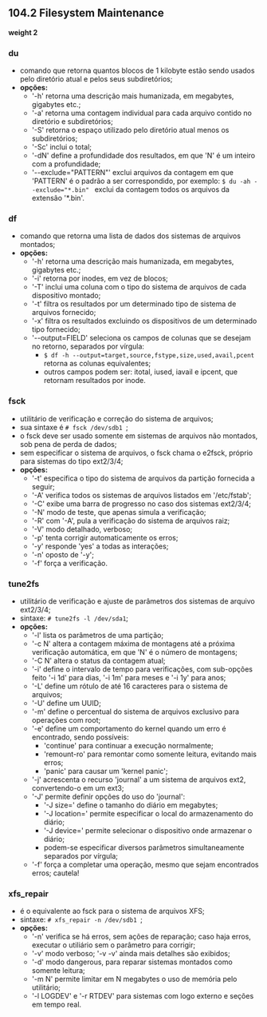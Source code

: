 ## 104.2 Filesystem Maintenance
__weight 2__


### du
- comando que retorna quantos blocos de 1 kilobyte estão sendo usados pelo diretório atual e pelos seus subdiretórios;
- __opções:__
	- '-h' retorna uma descrição mais humanizada, em megabytes, gigabytes etc.;
	- '-a' retorna uma contagem individual para cada arquivo contido no diretório e subdiretórios;
	- '-S' retorna o espaço utilizado pelo diretório atual menos os subdiretórios;
	- '-Sc' inclui o total;
	- '-dN' define a profundidade dos resultados, em que 'N' é um inteiro com a profundidade;
	- '--exclude="PATTERN"' exclui arquivos da contagem em que 'PATTERN' é o padrão a ser correspondido, por exemplo:
	```$ du -ah --exclude="*.bin" ``` exclui da contagem todos os arquivos da extensão '\*.bin'.

### df
- comando que retorna uma lista de dados dos sistemas de arquivos montados;
- __opções:__
	- '-h' retorna uma descrição mais humanizada, em megabytes, gigabytes etc.;
	- '-i' retorna por inodes, em vez de blocos;
	- '-T' inclui uma coluna com o tipo do sistema de arquivos de cada dispositivo montado;
	- '-t' filtra os resultados por um determinado tipo de sistema de arquivos fornecido;
	- '-x' filtra os resultados excluindo os dispositivos de um determinado tipo fornecido;
	- '--output=FIELD' seleciona os campos de colunas que se desejam no retorno, separados por vírgula:
		- ``` $ df -h --output=target,source,fstype,size,used,avail,pcent ``` retorna as colunas equivalentes;
		- outros campos podem ser: itotal, iused, iavail e ipcent, que retornam resultados por inode.

### fsck
- utilitário de verificação e correção do sistema de arquivos;
- sua sintaxe é ```# fsck /dev/sdb1 ```;
- o fsck deve ser usado somente em sistemas de arquivos não montados, sob pena de perda de dados;
- sem especificar o sistema de arquivos, o fsck chama o e2fsck, próprio para sistemas do tipo ext2/3/4;
- __opções:__
	- '-t' especifica o tipo do sistema de arquivos da partição fornecida a seguir;
	- '-A' verifica todos os sistemas de arquivos listados em '/etc/fstab';
	- '-C' exibe uma barra de progresso no caso dos sistemas ext2/3/4;
	- '-N' modo de teste, que apenas simula a verificação;
	- '-R' com '-A', pula a verificação do sistema de arquivos raiz;
	- '-V' modo detalhado, verboso;
	- '-p' tenta corrigir automaticamente os erros;
	- '-y' responde 'yes' a todas as interações;
	- '-n' oposto de '-y';
	- '-f' força a verificação.

### tune2fs
- utilitário de verificação e ajuste de parâmetros dos sistemas de arquivo ext2/3/4;
- sintaxe: ```# tune2fs -l /dev/sda1```;
- __opções:__
	- '-l' lista os parâmetros de uma partição;
	- '-c N' altera a contagem máxima de montagens até a próxima verificação automática, em que 'N' é o número de montagens;
	- '-C N' altera o status da contagem atual;
	- '-i' define o intervalo de tempo para verificações, com sub-opções feito '-i 1d' para dias, '-i 1m' para meses e '-i 1y' para anos;
	- '-L' define um rótulo de até 16 caracteres para o sistema de arquivos;
	- '-U' define um UUID;
	- '-m' define o percentual do sistema de arquivos exclusivo para operações com root;
	- '-e' define um comportamento do kernel quando um erro é encontrado, sendo possíveis:
		- 'continue' para continuar a execução normalmente;
		- 'remount-ro' para remontar como somente leitura, evitando mais erros;
		- 'panic' para causar um 'kernel panic';
	- '-j' acrescenta o recurso 'journal' a um sistema de arquivos ext2, convertendo-o em um ext3;
	- '-J' permite definir opções do uso do 'journal':
		- '-J size=' define o tamanho do diário em megabytes;
		- '-J location=' permite especificar o local do armazenamento do diário;
		- '-J device=' permite selecionar o dispositivo onde armazenar o diário;
		- podem-se especificar diversos parâmetros simultaneamente separados por vírgula;
	- '-f' força a completar uma operação, mesmo que sejam encontrados erros; cautela!
	
### xfs_repair
- é o equivalente ao fsck para o sistema de arquivos XFS;
- sintaxe: ```# xfs_repair -n /dev/sdb1 ```;
- __opções:__
	- '-n' verifica se há erros, sem ações de reparação; caso haja erros, executar o utiliário sem o parâmetro para corrigir;
	- '-v' modo verboso; '-v -v' ainda mais detalhes são exibidos;
	- '-d' modo dangerous, para reparar sistemas montados como somente leitura;
	- '-m N' permite limitar em N megabytes o uso de memória pelo utilitário;
	- '-l LOGDEV' e '-r RTDEV' para sistemas com logo externo e seções em tempo real.